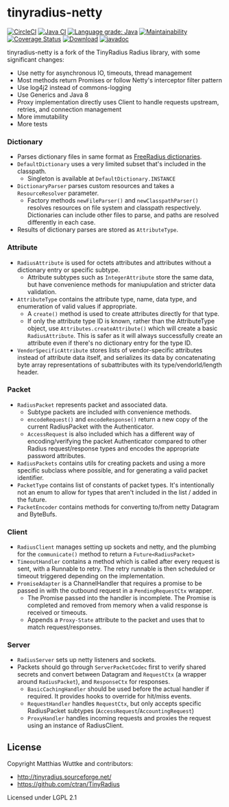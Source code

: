 # tinyradius-netty

[![CircleCI](https://circleci.com/gh/globalreachtech/tinyradius-netty.svg?style=shield)](https://circleci.com/gh/globalreachtech/tinyradius-netty)
[![Java CI](https://github.com/globalreachtech/tinyradius-netty/workflows/Java%20CI/badge.svg)](https://github.com/globalreachtech/tinyradius-netty/actions)
[![Language grade: Java](https://img.shields.io/lgtm/grade/java/g/globalreachtech/tinyradius-netty.svg?logo=lgtm&logoWidth=18)](https://lgtm.com/projects/g/globalreachtech/tinyradius-netty/context:java)
[![Maintainability](https://api.codeclimate.com/v1/badges/a6b90f85717d753228eb/maintainability)](https://codeclimate.com/github/globalreachtech/tinyradius-netty/maintainability)
[![Coverage Status](https://coveralls.io/repos/github/globalreachtech/tinyradius-netty/badge.svg)](https://coveralls.io/github/globalreachtech/tinyradius-netty)
[![Download](https://api.bintray.com/packages/globalreachtech/grt-maven/tinyradius-netty/images/download.svg)](https://bintray.com/globalreachtech/grt-maven/tinyradius-netty)
[![javadoc](https://javadoc.io/badge2/com.globalreachtech/tinyradius-netty/javadoc.svg)](https://javadoc.io/doc/com.globalreachtech/tinyradius-netty)

tinyradius-netty is a fork of the TinyRadius Radius library, with some significant changes:
- Use netty for asynchronous IO, timeouts, thread management
- Most methods return Promises or follow Netty's interceptor filter pattern
- Use log4j2 instead of commons-logging
- Use Generics and Java 8
- Proxy implementation directly uses Client to handle requests upstream, retries, and connection management
- More immutability
- More tests

### Dictionary
 - Parses dictionary files in same format as [FreeRadius dictionaries](https://github.com/FreeRADIUS/freeradius-server/tree/master/share/dictionary).
 - `DefaultDictionary` uses a very limited subset that's included in the classpath.
   - Singleton is available at `DefaultDictionary.INSTANCE`
 - `DictionaryParser` parses custom resources and takes a `ResourceResolver` parameter.
   - Factory methods `newFileParser()` and `newClasspathParser()` resolves resources on file system and classpath respectively. Dictionaries can include other files to parse, and paths are resolved differently in each case.
 - Results of dictionary parses are stored as `AttributeType`.

### Attribute
 - `RadiusAttribute` is used for octets attributes and attributes without a dictionary entry or specific subtype.
   - Attribute subtypes such as `IntegerAttribute` store the same data, but have convenience methods for maniupulation and stricter data validation.
 - `AttributeType` contains the attribute type, name, data type, and enumeration of valid values if appropriate.
   - A `create()` method is used to create attributes directly for that type.
   - If only the attribute type ID is known, rather than the AttributeType object, use `Attributes.createAttribute()` which will create a basic `RadiusAttribute`. This is safer as it will always successfully create an attribute even if there's no dictionary entry for the type ID.
 - `VendorSpecificAttribute` stores lists of vendor-specific attributes instead of attribute data itself, and serializes its data by concatenating byte array representations of subattributes with its type/vendorId/length header.

### Packet
 - `RadiusPacket` represents packet and associated data.
   - Subtype packets are included with convenience methods.
   - `encodeRequest()` and `encodeResponse()` return a new copy of the current RadiusPacket with the Authenticator.
   - `AccessRequest` is also included which has a different way of encoding/verifying the packet Authenticator compared to other Radius request/response types and encodes the appropriate password attributes.
 - `RadiusPackets` contains utils for creating packets and using a more specific subclass where possible, and for generating a valid packet identifier.
 - `PacketType` contains list of constants of packet types. It's intentionally not an enum to allow for types that aren't included in the list / added in the future.
 - `PacketEncoder` contains methods for converting to/from netty Datagram and ByteBufs.

### Client
 - `RadiusClient` manages setting up sockets and netty, and the plumbing for the `communicate()` method to return a `Future<RadiusPacket>`
 - `TimeoutHandler` contains a method which is called after every request is sent, with a Runnable to retry. The retry runnable is then scheduled or timeout triggered depending on the implementation.
 - `PromiseAdapter` is a ChannelHandler that requires a promise to be passed in with the outbound request in a `PendingRequestCtx` wrapper.
   - The Promise passed into the handler is incomplete. The Promise is completed and removed from memory when a valid response is received or timeouts.
   - Appends a `Proxy-State` attribute to the packet and uses that to match request/responses.

### Server
  - `RadiusServer` sets up netty listeners and sockets.
  - Packets should go through `ServerPacketCodec` first to verify shared secrets and convert between Datagram and `RequestCtx` (a wrapper around `RadiusPacket`), and `ResponseCtx` for responses.
    - `BasicCachingHandler` should be used before the actual handler if required. It provides hooks to override for hit/miss events.
    - `RequestHandler` handles `RequestCtx`, but only accepts specific RadiusPacket subtypes (`AccessRequest`/`AccountingRequest`)
    - `ProxyHandler` handles incoming requests and proxies the request using an instance of RadiusClient.

## License
Copyright Matthias Wuttke and contributors:
- http://tinyradius.sourceforge.net/
- https://github.com/ctran/TinyRadius

Licensed under LGPL 2.1

